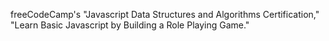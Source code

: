 freeCodeCamp's "Javascript Data Structures and Algorithms Certification," "Learn Basic Javascript by Building a Role Playing Game."